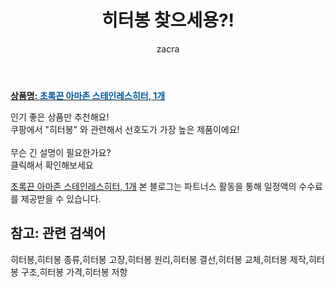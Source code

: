 ﻿---
layout: post
title:  "히터봉 찾으세용?!"
author: zacra
categories: [ 아이템 ]
tags: [히터봉,히터봉 종류,히터봉 고장,히터봉 원리,히터봉 결선,히터봉 교체,히터봉 제작,히터봉 구조,히터봉 가격,히터봉 저항]
image: https://static.coupangcdn.com/image/vendor_inventory/images/2018/03/20/22/6/9f43192c-f5a5-4449-bc2b-6790fda452e0.jpg 
description: "쿠팡에서 히터봉 관련 키워드로 가장 고객 선호도가 높은 제품이랍니다."
rating: 4.5
---

<a href="https://link.coupang.com/re/AFFSDP?lptag=AF8407795&pageKey=72213547&itemId=240784176&vendorItemId=5469204339&traceid=V0-153-f926912c7bc41cf0"><b>상품명: <font color='#01579B'>초록끈 아마존 스테인레스히터, 1개</font></b></a>

인기 좋은 상품만 추천해요!<br/>
쿠팡에서 "히터봉" 와 관련해서 선호도가 가장 높은 제품이에요!<br/><br/>
무슨 긴 설명이 필요한가요?  
클릭해서 확인해보세요


<a href="https://link.coupang.com/re/AFFSDP?lptag=AF8407795&pageKey=72213547&itemId=240784176&vendorItemId=5469204339&traceid=V0-153-f926912c7bc41cf0">초록끈 아마존 스테인레스히터, 1개</a>
본 블로그는 파트너스 활동을 통해 일정액의 수수료를 제공받을 수 있습니다.

## 참고: 관련 검색어    
히터봉,히터봉 종류,히터봉 고장,히터봉 원리,히터봉 결선,히터봉 교체,히터봉 제작,히터봉 구조,히터봉 가격,히터봉 저항